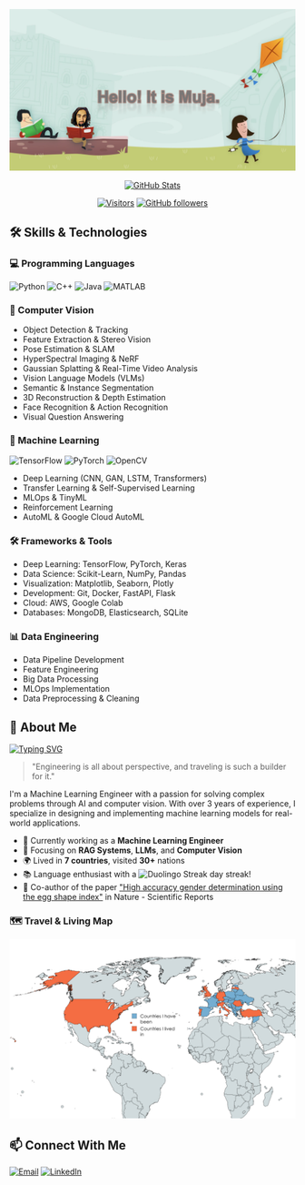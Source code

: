 ![welcome image](img/welcome.png)
<div align="center">

[![GitHub Stats](https://github-readme-stats.vercel.app/api?username=mucahitkayadan&show_icons=true&theme=radical)](https://github.com/mucahitkayadan)

[![Visitors](https://api.visitorbadge.io/api/visitors?path=https%3A%2F%2Fgithub.com%2Fmucahitkayadan%2Fmucahitkayadan&label=visitors&labelColor=%23f47373&countColor=%232ccce4)](https://visitorbadge.io/status?path=https%3A%2F%2Fgithub.com%2Fmucahitkayadan%2Fmucahitkayadan)
[![GitHub followers](https://img.shields.io/github/followers/mucahitkayadan?label=Follow&style=social)](https://github.com/mucahitkayadan)

</div>

## 🛠️ Skills & Technologies

### 💻 Programming Languages
![Python](https://img.shields.io/badge/Python-3776AB?style=for-the-badge&logo=python&logoColor=white)
![C++](https://img.shields.io/badge/C++-00599C?style=for-the-badge&logo=c%2B%2B&logoColor=white)
![Java](https://img.shields.io/badge/Java-ED8B00?style=for-the-badge&logo=openjdk&logoColor=white)
![MATLAB](https://img.shields.io/badge/MATLAB-0076A8?style=for-the-badge&logo=mathworks&logoColor=white)

### 🤖 Computer Vision
- Object Detection & Tracking
- Feature Extraction & Stereo Vision
- Pose Estimation & SLAM
- HyperSpectral Imaging & NeRF
- Gaussian Splatting & Real-Time Video Analysis
- Vision Language Models (VLMs)
- Semantic & Instance Segmentation
- 3D Reconstruction & Depth Estimation
- Face Recognition & Action Recognition
- Visual Question Answering

### 🧠 Machine Learning
![TensorFlow](https://img.shields.io/badge/TensorFlow-FF6F00?style=for-the-badge&logo=tensorflow&logoColor=white)
![PyTorch](https://img.shields.io/badge/PyTorch-EE4C2C?style=for-the-badge&logo=pytorch&logoColor=white)
![OpenCV](https://img.shields.io/badge/OpenCV-5C3EE8?style=for-the-badge&logo=opencv&logoColor=white)
- Deep Learning (CNN, GAN, LSTM, Transformers)
- Transfer Learning & Self-Supervised Learning
- MLOps & TinyML
- Reinforcement Learning
- AutoML & Google Cloud AutoML

### 🛠️ Frameworks & Tools
- Deep Learning: TensorFlow, PyTorch, Keras
- Data Science: Scikit-Learn, NumPy, Pandas
- Visualization: Matplotlib, Seaborn, Plotly
- Development: Git, Docker, FastAPI, Flask
- Cloud: AWS, Google Colab
- Databases: MongoDB, Elasticsearch, SQLite

### 📊 Data Engineering
- Data Pipeline Development
- Feature Engineering
- Big Data Processing
- MLOps Implementation
- Data Preprocessing & Cleaning

## 🚀 About Me

[![Typing SVG](https://readme-typing-svg.herokuapp.com?font=Fira+Code&pause=1000&width=500&lines=I'm+a+Machine+Learning+Engineer;I'm+a+Computer+Vision+Engineer;I'm+an+Electrical+Electronics+Engineer;I'm+a+Software+Engineer;I'm+a+Machine+Vision+Engineer)](https://git.io/typing-svg)

> "Engineering is all about perspective, and traveling is such a builder for it."

I'm a Machine Learning Engineer with a passion for solving complex problems through AI and computer vision. With over 3 years of experience, I specialize in designing and implementing machine learning models for real-world applications.

- 🔭 Currently working as a **Machine Learning Engineer**
- 🌱 Focusing on **RAG Systems**, **LLMs**, and **Computer Vision**
- 🌍 Lived in **7 countries**, visited **30+** nations
- 📚 Language enthusiast with a ![Duolingo Streak](https://img.shields.io/badge/My_Current_Duolingo_Streak-1391-brightgreen) day streak!
- 🥚 Co-author of the paper ["High accuracy gender determination using the egg shape index"](https://www.nature.com/articles/) in Nature - Scientific Reports

### 🗺️ Travel & Living Map
![My Global Footprint](./img/map.png)

## 📫 Connect With Me
[![Email](https://img.shields.io/badge/Email-D14836?style=for-the-badge&logo=gmail&logoColor=white)](mailto:mujakayadan@outlook.com)
[![LinkedIn](https://img.shields.io/badge/LinkedIn-0077B5?style=for-the-badge&logo=linkedin&logoColor=white)](https://www.linkedin.com/in/muja-kayadan/)
